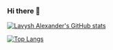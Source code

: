 ### Hi there 👋

<!--
**LavyshAlexander/LavyshAlexander** is a ✨ _special_ ✨ repository because its `README.md` (this file) appears on your GitHub profile.

Here are some ideas to get you started:

- 🔭 I’m currently working on ...
- 🌱 I’m currently learning ...
- 👯 I’m looking to collaborate on ...
- 🤔 I’m looking for help with ...
- 💬 Ask me about ...
- 📫 How to reach me: ...
- 😄 Pronouns: ...
- ⚡ Fun fact: ...
-->


[![Lavysh Alexander's GitHub stats](https://github-readme-stats.vercel.app/api?username=LavyshAlexander&count_private=true&show_icons=true&theme=radical)](https://github.com/LavyshAlexander/)

[![Top Langs](https://github-readme-stats.vercel.app/api/top-langs/?username=LavyshAlexander&langs_count=8&count_private=true&theme=radical)](http://lavysh.ru/)


